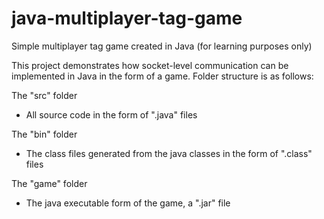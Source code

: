 # java-multiplayer-tag-game
Simple multiplayer tag game created in Java (for learning purposes only)

This project demonstrates how socket-level communication can be implemented in Java in the form of a game. Folder structure is as follows:

The "src" folder
 - All source code in the form of ".java" files

The "bin" folder
 - The class files generated from the java classes in the form of ".class" files
 
The "game" folder
 - The java executable form of the game, a ".jar" file
